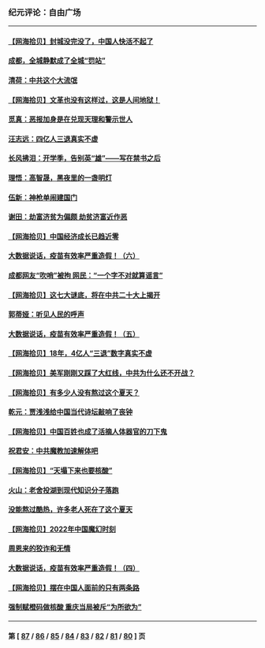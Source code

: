 ### 纪元评论：自由广场
---
#### [【网海拾贝】封城没完没了，中国人快活不起了](../../pages/nsc993/n13818367.md) 
#### [成都，全城静默成了全城“罚站”](../../pages/nsc993/n13818308.md) 
#### [清荷：中共这个大流氓](../../pages/nsc993/n13817607.md) 
#### [【网海拾贝】文革也没有这样过，这是人间地狱！](../../pages/nsc993/n13817602.md) 
#### [觅真：恶报加身是在兑现天理和警示世人](../../pages/nsc993/n13817153.md) 
#### [汪志远：四亿人三退真实不虚](../../pages/nsc993/n13817209.md) 
#### [长风拂泪：开学季，告别英“雄”——写在禁书之后](../../pages/nsc993/n13817147.md) 
#### [理悟：高智晟，黑夜里的一盏明灯](../../pages/nsc993/n13816672.md) 
#### [伍新：神枪单闹建国门](../../pages/nsc993/n13816657.md) 
#### [谢田：劫富济贫为偏颇 劫贫济富近作恶](../../pages/nsc993/n13816650.md) 
#### [【网海拾贝】中国经济成长已趋近零](../../pages/nsc993/n13816463.md) 
#### [大数据说话，疫苗有效率严重造假！（六）](../../pages/nsc993/n13816020.md) 
#### [成都网友“吹哨”被拘 网民：“一个字不对就算谣言”](../../pages/nsc993/n13816016.md) 
#### [【网海拾贝】这七大谜底，将在中共二十大上揭开](../../pages/nsc993/n13815193.md) 
#### [郭蒂娅：听见人民的呼声](../../pages/nsc993/n13815063.md) 
#### [大数据说话，疫苗有效率严重造假！（五）](../../pages/nsc993/n13814705.md) 
#### [【网海拾贝】18年，4亿人“三退”数字真实不虚](../../pages/nsc993/n13814374.md) 
#### [【网海拾贝】美军刚刚又踩了大红线，中共为什么还不开战？](../../pages/nsc993/n13813604.md) 
#### [【网海拾贝】有多少人没有熬过这个夏天？](../../pages/nsc993/n13812985.md) 
#### [乾元：贾浅浅给中国当代诗坛敲响了丧钟](../../pages/nsc993/n13812840.md) 
#### [【网海拾贝】中国百姓也成了活摘人体器官的刀下鬼](../../pages/nsc993/n13812062.md) 
#### [祝君安：中共魔教加速解体吧](../../pages/nsc993/n13812072.md) 
#### [【网海拾贝】“天塌下来也要核酸”](../../pages/nsc993/n13811406.md) 
#### [火山：老舍投湖到现代知识分子落跑](../../pages/nsc993/n13811414.md) 
#### [没能熬过酷热，许多老人死在了这个夏天](../../pages/nsc993/n13811366.md) 
#### [【网海拾贝】2022年中国魔幻时刻](../../pages/nsc993/n13810635.md) 
#### [周恩来的狡诈和无情](../../pages/nsc993/n13810621.md) 
#### [大数据说话，疫苗有效率严重造假！（四）](../../pages/nsc993/n13810534.md) 
#### [【网海拾贝】摆在中国人面前的只有两条路](../../pages/nsc993/n13809733.md) 
#### [强制赋橙码做核酸 重庆当局被斥“为所欲为”](../../pages/nsc993/n13809680.md) 

---
#### 第 [ [87](./87.md) / [86](./86.md) / [85](./85.md) / [84](./84.md) / [83](./83.md) / [82](./82.md) / [81](./81.md) / [80](./80.md) ] 页
